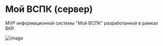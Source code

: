 # Мой ВСПК (сервер)
MVP информационной системы "Мой ВСПК" разработанной в рамках ВКР.

![image](https://user-images.githubusercontent.com/53789111/175967267-acc03bfe-3710-43da-8940-0ca8b1878ed1.png)
